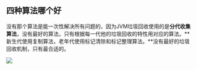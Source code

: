 ## 四种算法哪个好

没有那个算法是能一次性解决所有问题的，因为JVM垃圾回收使用的是**分代收集算法**，没有最好的算法，只有根据每一代他的垃圾回收的特性用对应的算法。**新生代使用复制算法，老年代使用标记清除和标记整理算法。**没有最好的垃圾回收机制，只有最合适的。



![](https://youpaiyun.zongqilive.cn/image/20200604172815.png)

